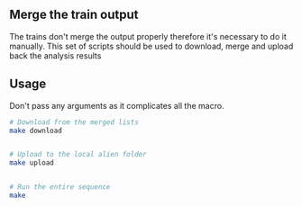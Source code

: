 ## Merge the train output
The trains don't merge the output properly therefore it's necessary to do it manually. This set of scripts should be used to download, merge and upload back the analysis results


## Usage
Don't pass any arguments as it complicates all the macro. 

```bash
# Download from the merged lists
make download


# Upload to the local alien folder
make upload


# Run the entire sequence
make
```